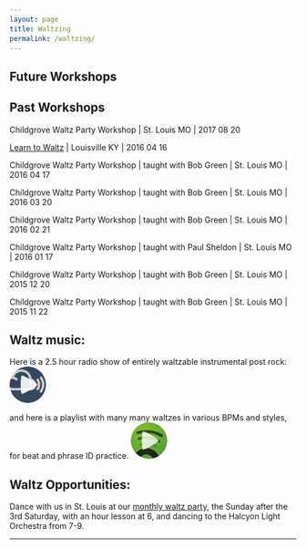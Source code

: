 ```yaml
---
layout: page
title: Waltzing
permalink: /waltzing/
---
```


## Future Workshops

## Past Workshops

Childgrove Waltz Party Workshop | St. Louis MO | 2017 08 20

[Learn to Waltz][] | Louisville KY | 2016 04 16 

Childgrove Waltz Party Workshop | taught with Bob Green | St. Louis MO | 2016 04 17

Childgrove Waltz Party Workshop | taught with Bob Green | St. Louis MO | 2016 03 20

Childgrove Waltz Party Workshop | taught with Bob Green | St. Louis MO | 2016 02 21

Childgrove Waltz Party Workshop | taught with Paul Sheldon | St. Louis MO | 2016 01 17

Childgrove Waltz Party Workshop | taught with Bob Green | St. Louis MO | 2015 12 20

Childgrove Waltz Party Workshop | taught with Bob Green | St. Louis MO | 2015 11 22


[Learn to Waltz]: http://allisonjonjak.com/waltzing/20160416

## Waltz music:
Here is a 2.5 hour radio show of entirely waltzable instrumental post rock:[![Show](/img/mixcloud-play-icon.png)](https://www.mixcloud.com/nowlikephotographs/nowlikephotographs-episode-465-waiting-and-waltzing-in-airport-terminals/)

and here is a playlist with many many waltzes in various BPMs and styles, for beat and phrase ID practice. [![Plalist](/img/spotify-play-icon.png)](https://open.spotify.com/user/cranhandler/playlist/2KbG2MQLi2X4fSScZJjxky)

## Waltz Opportunities:

Dance with us in St. Louis at our [monthly waltz party][], the Sunday after the 3rd Saturday, with an hour lesson at 6, and dancing to the Halcyon Light Orchestra from 7-9.

[monthly waltz party]: http://childgrove.org/index.php/about-dances/what-is-waltz

---
